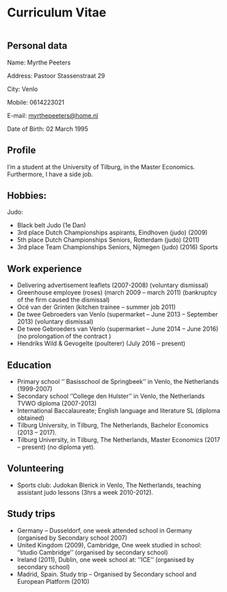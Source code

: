 Curriculum Vitae
==============

<img scr=http://ibb.co/ewgevb>

Personal data
-------------
Name:		Myrthe Peeters

Address:	Pastoor Stassenstraat 29

City:		Venlo

Mobile: 	0614223021

E-mail:		myrthepeeters@home.nl

Date of Birth:	02 March 1995 

Profile
-------
I’m a student at the University of Tilburg, in the Master Economics. Furthermore, I have a side job.

Hobbies:
--------
Judo:
-	Black belt Judo (1e Dan)
-	3rd place Dutch Championships aspirants, Eindhoven (judo) (2009)
-	5th place Dutch Championships Seniors, Rotterdam (judo) (2011)
-	3rd place Team Championships Seniors, Nijmegen (judo) (2016)
Sports

Work experience 
---------------
-	Delivering advertisement leaflets (2007-2008) (voluntary dismissal)
-	Greenhouse employee (roses) (march 2009 – march 2011) (bankruptcy of the firm caused the dismissal)
-	Océ van der Grinten (kitchen trainee – summer job 2011)
-	De twee Gebroeders van Venlo (supermarket – June 2013 – September 2013) (voluntary dismissal) 
-	De twee Gebroeders van Venlo (supermarket – June 2014 – June 2016) (no prolongation of the contract )
-	Hendriks Wild & Gevogelte (poulterer) (July 2016 – present)

Education
---------
-	Primary school ‘’ Basisschool de Springbeek’’ in Venlo, the Netherlands (1999-2007)
-	Secondary school ‘’College den Hulster’’ in Venlo, the Netherlands TVWO diploma (2007-2013)
-	International Baccalaureate; English language and literature SL (diploma obtained)
-	Tilburg University, in Tilburg, The Netherlands, Bachelor Economics (2013 – 2017).
-	Tilburg University, in Tilburg, The Netherlands, Master Economics (2017 – present) (no diploma yet).

Volunteering
------------
-	Sports club: Judokan Blerick in Venlo, The Netherlands, teaching assistant judo lessons (3hrs a week 2010-2012).

Study trips
-----------
-	Germany – Dusseldorf, one week attended school in Germany (organised by Secondary school 2007)
-	United Kingdom (2009), Cambridge, One week studied in school: ‘’studio Cambridge’’ (organised by secondary school)
-	Ireland (2011), Dublin, one week school at: ‘’ICE’’ (organised by secondary school)
-	Madrid, Spain. Study trip – Organised by Secondary school and European Platform (2010)


